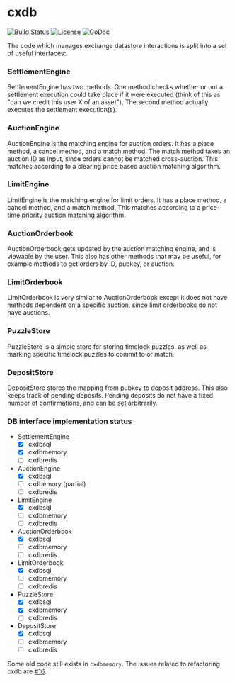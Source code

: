 # cxdb
[![Build Status](https://travis-ci.org/mit-dci/opencx.svg?branch=master)](https://travis-ci.org/mit-dci/opencx)
[![License](https://img.shields.io/badge/License-MIT-brightgreen.svg)](https://github.com/mit-dci/opencx/blob/master/LICENSE)
[![GoDoc](https://godoc.org/github.com/mit-dci/opencx/cxdb?status.svg)](https://godoc.org/github.com/mit-dci/opencx/cxdb)
<!-- [![Go Report Card](https://goreportcard.com/badge/github.com/mit-dci/opencx)](https://goreportcard.com/report/github.com/mit-dci/opencx) -->

The code which manages exchange datastore interactions is split into a set of useful interfaces:
### SettlementEngine
SettlementEngine has two methods. One method checks whether or not a settlement execution could take place if it were executed (think of this as "can we credit this user X of an asset").
The second method actually executes the settlement execution(s).

### AuctionEngine
AuctionEngine is the matching engine for auction orders. It has a place method, a cancel method, and a match method. The match method takes an auction ID as input, since orders cannot be matched cross-auction. This matches according to a clearing price based auction matching algorithm.
### LimitEngine
LimitEngine is the matching engine for limit orders. It has a place method, a cancel method, and a match method. This matches according to a price-time priority auction matching algorithm.
### AuctionOrderbook
AuctionOrderbook gets updated by the auction matching engine, and is viewable by the user. This also has other methods that may be useful, for example methods to get orders by ID, pubkey, or auction.
### LimitOrderbook
LimitOrderbook is very similar to AuctionOrderbook except it does not have methods dependent on a specific auction, since limit orderbooks do not have auctions.
### PuzzleStore
PuzzleStore is a simple store for storing timelock puzzles, as well as marking specific timelock puzzles to commit to or match.
### DepositStore
DepositStore stores the mapping from pubkey to deposit address. This also keeps track of pending deposits. Pending deposits do not have a fixed number of confirmations, and can be set arbitrarily.

### DB interface implementation status
  - SettlementEngine
    - [x] cxdbsql
    - [x] cxdbmemory
    - [ ] cxdbredis
  - AuctionEngine
    - [x] cxdbsql
    - [ ] cxdbemory (partial)
    - [ ] cxdbredis
  - LimitEngine
    - [x] cxdbsql
    - [ ] cxdbmemory
    - [ ] cxdbredis
  - AuctionOrderbook
    - [x] cxdbsql
    - [ ] cxdbmemory
    - [ ] cxdbredis
  - LimitOrderbook
    - [x] cxdbsql
    - [ ] cxdbmemory
    - [ ] cxdbredis
  - PuzzleStore
    - [x] cxdbsql
    - [x] cxdbmemory
    - [ ] cxdbredis
  - DepositStore
    - [x] cxdbsql
    - [ ] cxdbmemory
    - [ ] cxdbredis

Some old code still exists in `cxdbmemory`.
The issues related to refactoring cxdb are [#16](https://github.com/mit-dci/opencx/issues/16).
